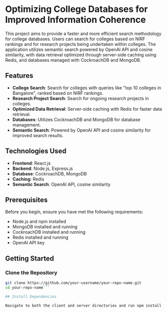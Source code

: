 # Optimizing College Databases for Improved Information Coherence

This project aims to provide a faster and more efficient search methodology for college databases. Users can search for colleges based on NIRF rankings and for research projects being undertaken within colleges. The application utilizes semantic search powered by OpenAI API and cosine similarity, with data retrieval optimized through server-side caching using Redis, and databases managed with CockroachDB and MongoDB.

## Features

- **College Search**: Search for colleges with queries like "top 10 colleges in Bangalore", ranked based on NIRF rankings.
- **Research Project Search**: Search for ongoing research projects in colleges.
- **Optimized Data Retrieval**: Server-side caching with Redis for faster data retrieval.
- **Databases**: Utilizes CockroachDB and MongoDB for database management.
- **Semantic Search**: Powered by OpenAI API and cosine similarity for improved search results.

## Technologies Used

- **Frontend**: React.js
- **Backend**: Node.js, Express.js
- **Database**: CockroachDB, MongoDB
- **Caching**: Redis
- **Semantic Search**: OpenAI API, cosine similarity

## Prerequisites

Before you begin, ensure you have met the following requirements:

- Node.js and npm installed
- MongoDB installed and running
- CockroachDB installed and running
- Redis installed and running
- OpenAI API key

## Getting Started

### Clone the Repository

```bash
git clone https://github.com/your-username/your-repo-name.git
cd your-repo-name```

## Install Dependencies

Navigate to both the client and server directories and run npm install to install all necessary dependencies.
